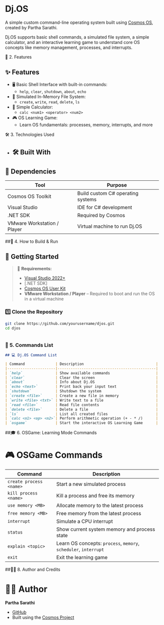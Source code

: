 ```**## 📌 1. Project Title and Description**
```
# Dj.OS
A simple custom command-line operating system built using [Cosmos OS](https://github.com/CosmosOS/Cosmos), created by Partha Sarathi.

Dj.OS supports basic shell commands, a simulated file system, a simple calculator, and an interactive learning game to understand core OS concepts like memory management, processes, and interrupts.


🚀 2. Features


## ✨ Features

- 🖥️ Basic Shell Interface with built-in commands:
  - `help`, `clear`, `shutdown`, `about`, `echo`
- 📂 Simulated In-Memory File System:
  - `create`, `write`, `read`, `delete`, `ls`
- 🧮 Simple Calculator:
  - `calc <num1> <operator> <num2>`
- 🎮 OS Learning Game:
  - Learn OS fundamentals: processes, memory, interrupts, and more


🛠️ 3. Technologies Used

- 
  ## 🛠️ Built With

## 🧰 Dependencies

| Tool                        | Purpose                                  |
|-----------------------------|------------------------------------------|
| Cosmos OS Toolkit           | Build custom C# operating systems        |
| Visual Studio               | IDE for C# development                   |
| .NET SDK                    | Required by Cosmos                       |
| VMware Workstation / Player | Virtual machine to run Dj.OS             |



##🧾 4. How to Build & Run


## 🧾 Getting Started

> 🚨 **Requirements:**
>
> - [Visual Studio 2022+](https://visualstudio.microsoft.com/)
> - [.NET SDK]
> - [Cosmos OS User Kit](https://github.com/CosmosOS/Cosmos)
> - **VMware Workstation / Player** – Required to boot and run the OS in a virtual machine

### 1️⃣ Clone the Repository

```bash
git clone https://github.com/yourusername/djos.git
cd djos



```

### 🔧 **5. Commands List**

```markdown
## 💻 Dj.OS Command List

| Command              | Description                                 |
|----------------------|---------------------------------------------|
| `help`               | Show available commands                     |
| `clear`              | Clear the screen                            |
| `about`              | Info about Dj.OS                            |
| `echo <text>`        | Print back your input text                  |
| `shutdown`           | Shutdown the system                         |
| `create <file>`      | Create a new file in memory                 |
| `write <file> <txt>` | Write text to a file                        |
| `read <file>`        | Read file contents                          |
| `delete <file>`      | Delete a file                               |
| `ls`                 | List all created files                      |
| `calc <n1> <op> <n2>`| Perform arithmetic operation (+ - * /)      |
| `osgame`             | Start the interactive OS Learning Game      |
```

##🎓 6. OSGame: Learning Mode Commands


# 🎮 OSGame Commands

| Command                     | Description                                      |
|-----------------------------|--------------------------------------------------|
| `create process <name>`     | Start a new simulated process                   |
| `kill process <name>`       | Kill a process and free its memory              |
| `use memory <MB>`           | Allocate memory to the latest process           |
| `free memory <MB>`          | Free memory from the latest process             |
| `interrupt`                 | Simulate a CPU interrupt                        |
| `status`                    | Show current system memory and process state    |
| `explain <topic>`           | Learn OS concepts: `process`, `memory`, `scheduler`, `interrupt` |
| `exit`                      | Exit the learning game                          |


##👨‍💻 8. Author and Credits


# 👨‍💻 Author

**Partha Sarathi**

- [GitHub](https://github.com/sarathi-dj)
- Built using the [Cosmos Project](https://github.com/CosmosOS/Cosmos)
